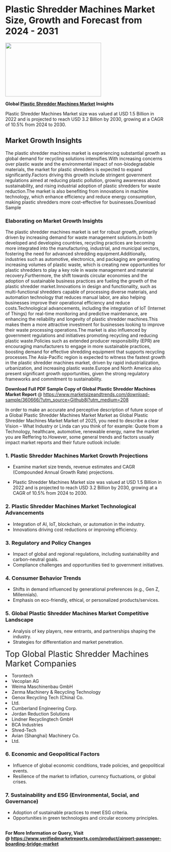 <H1>Plastic Shredder Machines Market Size, Growth and Forecast from 2024 - 2031</H1><img class="aligncenter size-medium wp-image-584254" src="https://thirdeyenews.in/wp-content/uploads/2024/09/Global-Market-Research-300x168.jpeg" alt="" width="300" height="168" /><p><strong>Global&nbsp;<a href="https://www.marketsizeandtrends.com/download-sample/360666/?utm_source=Github8j?utm_medium=208">Plastic Shredder Machines Market</a> Insights</strong></p><p>Plastic Shredder Machines Market size was valued at USD 1.5 Billion in 2022 and is projected to reach USD 3.2 Billion by 2030, growing at a CAGR of 10.5% from 2024 to 2030.</p><p><h2>Market Growth Insights</h2> The plastic shredder machines market is experiencing substantial growth as global demand for recycling solutions intensifies.With increasing concerns over plastic waste and the environmental impact of non-biodegradable materials, the market for plastic shredders is expected to expand significantly.Factors driving this growth include stringent government regulations aimed at reducing plastic pollution, growing awareness about sustainability, and rising industrial adoption of plastic shredders for waste reduction.The market is also benefiting from innovations in machine technology, which enhance efficiency and reduce energy consumption, making plastic shredders more cost-effective for businesses.Download Sample <h3>Elaborating on Market Growth Insights</h3> The plastic shredder machines market is set for robust growth, primarily driven by increasing demand for waste management solutions.In both developed and developing countries, recycling practices are becoming more integrated into the manufacturing, industrial, and municipal sectors, fostering the need for advanced shredding equipment.Additionally, industries such as automotive, electronics, and packaging are generating increasing volumes of plastic waste, which is creating new opportunities for plastic shredders to play a key role in waste management and material recovery.Furthermore, the shift towards circular economies and the adoption of sustainable business practices are fueling the growth of the plastic shredder market.Innovations in design and functionality, such as multi-functional shredders capable of processing diverse materials, and automation technology that reduces manual labor, are also helping businesses improve their operational efficiency and reduce costs.Technological advancements, including the integration of IoT (Internet of Things) for real-time monitoring and predictive maintenance, are enhancing the reliability and longevity of plastic shredder machines.This makes them a more attractive investment for businesses looking to improve their waste processing operations.The market is also influenced by government regulations and initiatives promoting recycling and reducing plastic waste.Policies such as extended producer responsibility (EPR) are encouraging manufacturers to engage in more sustainable practices, boosting demand for effective shredding equipment that supports recycling processes.The Asia-Pacific region is expected to witness the fastest growth in the plastic shredder machines market, driven by rapid industrialization, urbanization, and increasing plastic waste.Europe and North America also present significant growth opportunities, given the strong regulatory frameworks and commitment to sustainability.</p><p><span class=""><strong>Download Full PDF Sample Copy of Global Plastic Shredder Machines Market Report</strong> @ <a href="https://www.marketsizeandtrends.com/download-sample/360666/?utm_source=Github8j?utm_medium=208" target="_blank">https://www.marketsizeandtrends.com/download-sample/360666/?utm_source=Github8j?utm_medium=208</a></span></p><p>In order to make an accurate and perceptive description of future scope of a Global&nbsp;Plastic Shredder Machines Market Market as Global&nbsp;Plastic Shredder Machines Market Market of 2025, you need to describe a clear Vision &ndash; What Industry or Linda can you think of for example: Quote from a Technology, healthcare, automotive, renewable energy, name the market you are Reffering to.However, some general trends and factors usually impact market reports and their future outlook include:</p><h3>1.&nbsp;<strong>Plastic Shredder Machines Market Growth Projections</strong></h3><ul><li>Examine market size trends, revenue estimates and CAGR (Compounded Annual Growth Rate) projections.</li><li><p>Plastic Shredder Machines Market size was valued at USD 1.5 Billion in 2022 and is projected to reach USD 3.2 Billion by 2030, growing at a CAGR of 10.5% from 2024 to 2030.</p></li></ul><h3>2.&nbsp;<strong>Plastic Shredder Machines Market Technological Advancements</strong></h3><ul><li>Integration of AI, IoT, blockchain, or automation in the industry.</li><li>Innovations driving cost reductions or improving efficiency.</li></ul><h3>3.&nbsp;<strong>Regulatory and Policy Changes</strong></h3><ul><li>Impact of global and regional regulations, including sustainability and carbon-neutral goals.</li><li>Compliance challenges and opportunities tied to government initiatives.</li></ul><h3>4.&nbsp;<strong>Consumer Behavior Trends</strong></h3><ul><li>Shifts in demand influenced by generational preferences (e.g., Gen Z, Millennials).</li><li>Emphasis on eco-friendly, ethical, or personalized products/services.</li></ul><h3>5.&nbsp;<strong>Global Plastic Shredder Machines Market Competitive Landscape</strong></h3><ul><li>Analysis of key players, new entrants, and partnerships shaping the industry.</li><li>Strategies for differentiation and market penetration.</li></ul><p data-pm-slice="1 1 []"><span style="color: inherit; font-family: inherit; font-size: 25px;">Top Global Plastic Shredder Machines Market Companies</span></p><div class="" data-test-id=""><p><li>Torontech</li><li> Vecoplan AG</li><li> Weima Maschinenbau GmbH</li><li> Zerma Machinery & Recycling Technology</li><li> Genox Recycling Tech (China) Co.</li><li> Ltd.</li><li> Cumberland Engineering Corp.</li><li> Jordan Reduction Solutions</li><li> Lindner Recyclingtech GmbH</li><li> BCA Industries</li><li> Shred-Tech</li><li> Avian (Shanghai) Machinery Co.</li><li> Ltd.</li></p></div><h3>6.&nbsp;<strong>Economic and Geopolitical Factors</strong></h3><ul><li>Influence of global economic conditions, trade policies, and geopolitical events.</li><li>Resilience of the market to inflation, currency fluctuations, or global crises.</li></ul><h3>7.&nbsp;<strong>Sustainability and ESG (Environmental, Social, and Governance)</strong></h3><ul><li>Adoption of sustainable practices to meet ESG criteria.</li><li>Opportunities in green technologies and circular economy principles.</li></ul><h2><strong style="font-size: 14px;">For More Information or Query, Visit @&nbsp;</strong><a style="background-color: #ffffff; font-size: 14px;" href="https://www.marketsizeandtrends.com/report/plastic-shredder-machines-market/" target="_blank">https://www.verifiedmarketreports.com/product/airport-passenger-boarding-bridge-market</a></h2>